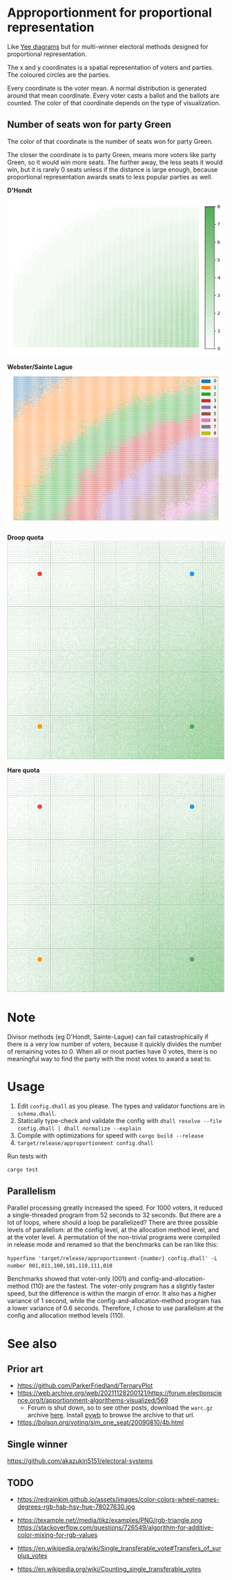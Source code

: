 # Approportionment for proportional representation

Like [Yee diagrams](http://zesty.ca/voting/sim/) but for multi-winner electoral methods designed for proportional representation.

The x and y coordinates is a spatial representation of voters and parties. The coloured circles are the parties.

Every coordinate is the voter mean. A normal distribution is generated around that mean coordinate. Every voter casts a ballot and the ballots are counted. The color of that coordinate depends on the type of visualization.

## Number of seats won for party Green

The color of that coordinate is the number of seats won for party Green.

The closer the coordinate is to party Green, means more voters like party Green, so it would win more seats. The further away, the less seats it would win, but it is rarely 0 seats unless if the distance is large enough, because proportional representation awards seats to less popular parties as well.

**D'Hondt**

![DHondt](examples/number-of-seats/DHondt.png)

**Webster/Sainte Lague**
![SainteLague](examples/number-of-seats/SainteLague.png)

**Droop quota**
![droop](examples/number-of-seats/droop.png)

**Hare quota**
![hare](examples/number-of-seats/hare.png)

# Note
Divisor methods (eg D'Hondt, Sainte-Lague) can fail catastrophically if there is a very low number of voters, because it quickly divides the number of remaining votes to 0. When all or most parties have 0 votes, there is no meaningful way to find the party with the most votes to award a seat to.

# Usage

1. Edit `config.dhall` as you please. The types and validator functions are in `schema.dhall`.
2. Statically type-check and validate the config with `dhall resolve --file config.dhall | dhall normalize --explain`
3. Compile with optimizations for speed with `cargo build --release`
4. `target/release/approportionment config.dhall`

Run tests with

```sh
cargo test
```

## Parallelism

Parallel processing greatly increased the speed. For 1000 voters, it reduced a single-threaded program from 52 seconds to 32 seconds. But there are a lot of loops, where should a loop be parallelized? There are three possible levels of parallelism: at the config level, at the allocation method level, and at the voter level. A permutation of the non-trivial programs were compiled in release mode and renamed so that the benchmarks can be ran like this:

`hyperfine 'target/release/approportionment-{number} config.dhall' -L number 001,011,100,101,110,111,010`

Benchmarks showed that voter-only (001) and config-and-allocation-method (110) are the fastest. The voter-only program has a slightly faster speed, but the difference is within the margin of error. It also has a higher variance of 1 second, while the config-and-allocation-method program has a lower variance of 0.6 seconds. Therefore, I chose to use parallelism at the config and allocation method levels (110).

# See also
## Prior art

* https://github.com/ParkerFriedland/TernaryPlot
* https://web.archive.org/web/20211128200121/https://forum.electionscience.org/t/apportionment-algorithems-visualized/569
    * Forum is shut down, so to see other posts, download the `warc.gz` archive [here](https://archive.org/details/forum.electionscience.org_20200626). Install [pywb](https://github.com/Webrecorder/pywb) to browse the archive to that url.
* https://bolson.org/voting/sim_one_seat/20090810/4b.html

## Single winner

https://github.com/akazukin5151/electoral-systems

## TODO

* https://redrainkim.github.io/assets/images/color-colors-wheel-names-degrees-rgb-hsb-hsv-hue-78027630.jpg
* https://texample.net//media/tikz/examples/PNG/rgb-triangle.png
https://stackoverflow.com/questions/726549/algorithm-for-additive-color-mixing-for-rgb-values

* https://en.wikipedia.org/wiki/Single_transferable_vote#Transfers_of_surplus_votes
* https://en.wikipedia.org/wiki/Counting_single_transferable_votes
